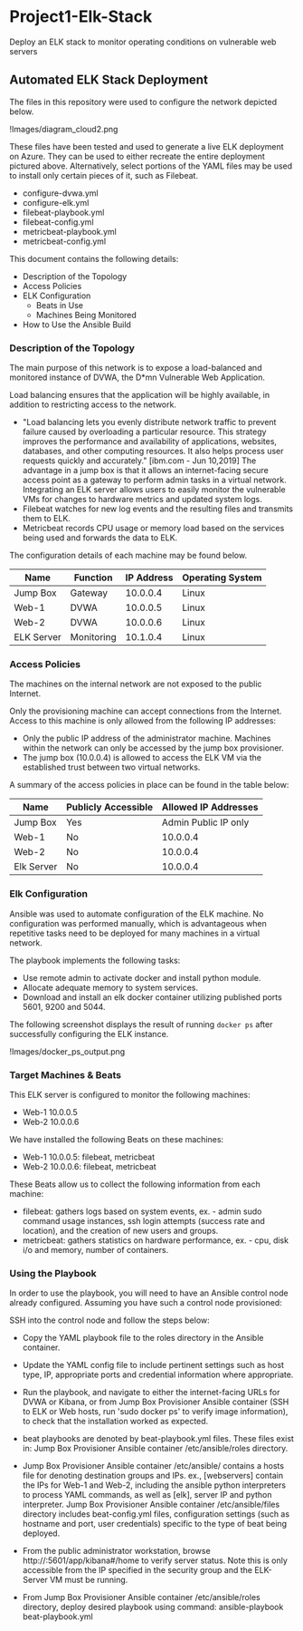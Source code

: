# Project1-Elk-Stack
Deploy an ELK stack to monitor operating conditions on vulnerable web servers

## Automated ELK Stack Deployment

The files in this repository were used to configure the network depicted below.

!Images/diagram_cloud2.png

These files have been tested and used to generate a live ELK deployment on Azure. They can be used to either recreate the entire deployment pictured above. Alternatively, select portions of the YAML files may be used to install only certain pieces of it, such as Filebeat.

  - configure-dvwa.yml
  - configure-elk.yml
  - filebeat-playbook.yml
  - filebeat-config.yml
  - metricbeat-playbook.yml
  - metricbeat-config.yml

This document contains the following details:
- Description of the Topology
- Access Policies
- ELK Configuration
  - Beats in Use
  - Machines Being Monitored
- How to Use the Ansible Build

### Description of the Topology

The main purpose of this network is to expose a load-balanced and monitored instance of DVWA, the D*mn Vulnerable Web Application.

Load balancing ensures that the application will be highly available, in addition to restricting access to the network.
- "Load balancing lets you evenly distribute network traffic to prevent failure caused by overloading a particular resource. This strategy improves the performance and availability of applications, websites, databases, and other computing resources. It also helps process user requests quickly and accurately." [ibm.com - Jun 10,2019] The advantage in a jump box is that it allows an internet-facing secure access point as a gateway to perform admin tasks in a virtual network.
   Integrating an ELK server allows users to easily monitor the vulnerable VMs for changes to hardware metrics and updated system logs.
- Filebeat watches for new log events and the resulting files and transmits them to ELK.
- Metricbeat records CPU usage or memory load based on the services being used and forwards the data to ELK.

The configuration details of each machine may be found below.

| Name       | Function   | IP Address | Operating System |
|------------|------------|------------|------------------|
| Jump Box   | Gateway    | 10.0.0.4   | Linux            |
| Web-1      | DVWA       | 10.0.0.5   | Linux            |
| Web-2      | DVWA       | 10.0.0.6   | Linux            |
| ELK Server | Monitoring | 10.1.0.4   | Linux            |

### Access Policies

The machines on the internal network are not exposed to the public Internet. 

Only the provisioning machine can accept connections from the Internet. Access to this machine is only allowed from the following IP addresses:
- Only the public IP address of the administrator machine.
Machines within the network can only be accessed by the jump box provisioner.
- The jump box (10.0.0.4) is allowed to access the ELK VM via the established trust between two virtual networks. 

A summary of the access policies in place can be found in the table below:

| Name       | Publicly Accessible | Allowed IP Addresses |
|------------|---------------------|----------------------|
| Jump Box   | Yes                 | Admin Public IP only |
| Web-1      | No                  | 10.0.0.4             |
| Web-2      | No                  | 10.0.0.4             |
| Elk Server | No                  | 10.0.0.4             |

### Elk Configuration

Ansible was used to automate configuration of the ELK machine. No configuration was performed manually, which is advantageous when repetitive tasks need to be deployed for many machines in a virtual network.

The playbook implements the following tasks:
- Use remote admin to activate docker and install python module.
- Allocate adequate memory to system services.
- Download and install an elk docker container utilizing published ports 5601, 9200 and 5044.

The following screenshot displays the result of running `docker ps` after successfully configuring the ELK instance.

!Images/docker_ps_output.png

### Target Machines & Beats
This ELK server is configured to monitor the following machines:
- Web-1 10.0.0.5
- Web-2 10.0.0.6

We have installed the following Beats on these machines:
- Web-1 10.0.0.5: filebeat, metricbeat
- Web-2 10.0.0.6: filebeat, metricbeat

These Beats allow us to collect the following information from each machine:
- filebeat: gathers logs based on system events, ex. - admin sudo command usage instances, ssh login attempts (success rate and location), and the creation of new users and groups.
- metricbeat: gathers statistics on hardware performance, ex. - cpu, disk i/o and memory, number of containers.

### Using the Playbook
In order to use the playbook, you will need to have an Ansible control node already configured. Assuming you have such a control node provisioned: 

SSH into the control node and follow the steps below:
- Copy the YAML playbook file to the roles directory in the Ansible container.
- Update the YAML config file to include pertinent settings such as host type, IP, appropriate ports and credential information where appropriate.
- Run the playbook, and navigate to either the internet-facing URLs for DVWA or Kibana, or from Jump Box Provisioner Ansible container (SSH to ELK or Web hosts, run 'sudo docker ps' to verify image information), to check that the installation worked as expected.

- <name>beat playbooks are denoted by <name>beat-playbook.yml files. These files exist in: Jump Box Provisioner Ansible container /etc/ansible/roles directory.
- Jump Box Provisioner Ansible container /etc/ansible/ contains a hosts file for denoting destination groups and IPs. ex., [webservers] contain the IPs for Web-1 and Web-2, including the ansible python interpreters to process YAML commands, as well as [elk], server IP and python interpreter. Jump Box Provisioner Ansible container /etc/ansible/files directory includes <name>beat-config.yml files, configuration settings (such as hostname and port, user credentials) specific to the type of beat being deployed. 
- From the public administrator workstation, browse http://<current dynamic public IP of ELK server>:5601/app/kibana#/home to verify server status. Note this is only accessible from the IP specified in the security group and the ELK-Server VM must be running.

- From Jump Box Provisioner Ansible container /etc/ansible/roles directory, deploy desired playbook using command:
   ansible-playbook <name>beat-playbook.yml
